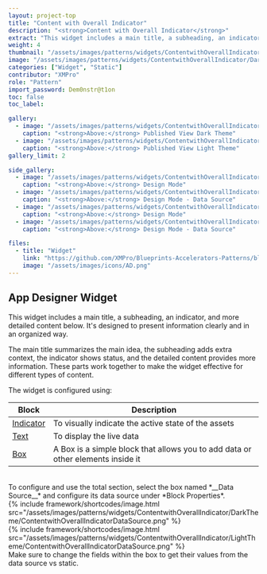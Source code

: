 ```yaml
---
layout: project-top
title: "Content with Overall Indicator"
description: "<strong>Content with Overall Indicator</strong>"
extract: "This widget includes a main title, a subheading, an indicator, and more detailed content below."
weight: 4
thumbnail: "/assets/images/patterns/widgets/ContentwithOverallIndicator/DarkTheme/ContentwithOverallIndicatorPublishedMode.png"
image: "/assets/images/patterns/widgets/ContentwithOverallIndicator/DarkTheme/ContentwithOverallIndicatorPublishedMode.png"
categories: ["Widget", "Static"]
contributor: "XMPro"
role: "Pattern"
import_password: Dem0nstr@t1on
toc: false
toc_label: 

gallery:
  - image: "/assets/images/patterns/widgets/ContentwithOverallIndicator/DarkTheme/ContentwithOverallIndicatorPublishedMode.png"
    caption: "<strong>Above:</strong> Published View Dark Theme"
  - image: "/assets/images/patterns/widgets/ContentwithOverallIndicator/LightTheme/ContentwithOverallIndicatorPublishedMode.png"
    caption: "<strong>Above:</strong> Published View Light Theme"
gallery_limit: 2

side_gallery:
  - image: "/assets/images/patterns/widgets/ContentwithOverallIndicator/DarkTheme/ContentwithOverallIndicatorDesignMode.png"
    caption: "<strong>Above:</strong> Design Mode"
  - image: "/assets/images/patterns/widgets/ContentwithOverallIndicator/DarkTheme/ContentwithOverallIndicatorDataSource.png"
    caption: "<strong>Above:</strong> Design Mode - Data Source"
  - image: "/assets/images/patterns/widgets/ContentwithOverallIndicator/LightTheme/ContentwithOverallIndicatorDesignMode.png"
    caption: "<strong>Above:</strong> Design Mode"
  - image: "/assets/images/patterns/widgets/ContentwithOverallIndicator/LightTheme/ContentwithOverallIndicatorDataSource.png"
    caption: "<strong>Above:</strong> Design Mode - Data Source"

files:
  - title: "Widget"
    link: "https://github.com/XMPro/Blueprints-Accelerators-Patterns/blob/master/patterns/widgets/Content%20with%20Overall%20Indicator.xwid"
    image: "/assets/images/icons/AD.png"
---
```


## App Designer Widget
This widget includes a main title, a subheading, an indicator, and more detailed content below. It's designed to present information clearly and in an organized way. 

The main title summarizes the main idea, the subheading adds extra context, the indicator shows status, and the detailed content provides more information. These parts work together to make the widget effective for different types of content.

The widget is configured using: 

| Block                                  | Description                                                  |
| -------------------------------------- | ------------------------------------------------------------ |
| [Indicator](https://documentation.xmpro.com/blocks-toolbox/basic/indicator) | To visually indicate the active state of the assets |
| [Text](https://documentation.xmpro.com/blocks-toolbox/basic/text) | To display the live data |
| [Box](https://documentation.xmpro.com/blocks-toolbox/layout/box-and-data-repeater-box) | A Box is a simple block that allows you to add data or other elements inside it |

<br />
To configure and use the total section, select the box named *__Data Source__* and configure its data source under *Block Properties*.  
<div class="inline_image">{% include framework/shortcodes/image.html src="/assets/images/patterns/widgets/ContentwithOverallIndicator/DarkTheme/ContentwithOverallIndicatorDataSource.png" %}</div>
<div class="inline_image">{% include framework/shortcodes/image.html src="/assets/images/patterns/widgets/ContentwithOverallIndicator/LightTheme/ContentwithOverallIndicatorDataSource.png" %}</div>
Make sure to change the fields within the box to get their values from the data source vs static.